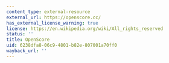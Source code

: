 ```yaml
---
content_type: external-resource
external_url: https://openscore.cc/
has_external_license_warning: true
license: https://en.wikipedia.org/wiki/All_rights_reserved
status: ''
title: OpenScore
uid: 6238dfa8-06c9-4801-b82e-807001a70ff0
wayback_url: ''
---
```

